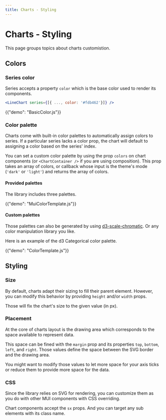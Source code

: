 ```yaml
---
title: Charts - Styling
---
```


# Charts - Styling

<p class="description">This page groups topics about charts customistion.</p>

## Colors

### Series color

Series accepts a property `color` which is the base color used to render its components.

```jsx
<LineChart series={[{ ..., color: '#fdb462'}]} />
```

{{"demo": "BasicColor.js"}}

### Color palette

Charts come with built-in color palettes to automatically assign colors to series.
If a particular series lacks a color prop, the chart will default to assigning a color based on the series' index.

You can set a custom color palette by using the prop `colors` on chart components (or `<ChartContainer />` if you are using composition).
This prop takes an array of colors, or callback whose input is the theme's mode (`'dark'` or `'light'`) and returns the array of colors.

#### Provided palettes

The library includes three palettes.

{{"demo": "MuiColorTemplate.js"}}

#### Custom palettes

Those palettes can also be generated by using [d3-scale-chromatic](https://observablehq.com/@d3/color-schemes).
Or any color manipulation library you like.

Here is an example of the d3 Categorical color palette.

{{"demo": "ColorTemplate.js"}}

## Styling

### Size

By default, charts adapt their sizing to fill their parent element.
However, you can modify this behavior by providing `height` and/or `width` props.

Those will fix the chart's size to the given value (in px).

### Placement

At the core of charts layout is the drawing area which corresponds to the space available to represent data.

This space can be fined with the `margin` prop and its properties `top`, `bottom`, `left`, and `right`.
Those values define the space between the SVG border and the drawing area.

You might want to modify those values to let more space for your axis ticks or reduce them to provide more space for the data.

### CSS

Since the library relies on SVG for rendering, you can customize them as you do with other MUI components with CSS overriding.

Chart components accept the `sx` props.
And you can target any sub elements with its class name.
